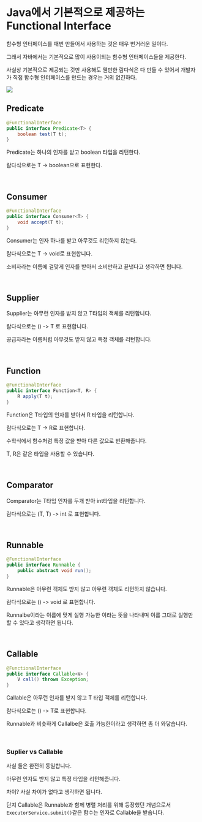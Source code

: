 # Java에서 기본적으로 제공하는 Functional Interface

함수형 인터페이스를 매번 만들어서 사용하는 것은 매우 번거러운 일이다.

그래서 자바에서는 기본적으로 많이 사용이되는 함수형 인터페이스들을 제공한다.

사실상 기본적으로 제공되는 것만 사용해도 웬만한 람다식은 다 만들 수 있어서 개발자가 직접 함수형 인터페이스를 만드는 경우는 거의 없긴하다.

![](https://velog.velcdn.com/images/sunil1369/post/dd5957da-a47c-4697-a46e-e6fa78341e72/image.png)

## Predicate

```java
@FunctionalInterface
public interface Predicate<T> {
    boolean test(T t);
}
```

Predicate는 하나의 인자를 받고 boolean 타입을 리턴한다.

람다식으로는 T -> boolean으로 표현한다.

<br>

## Consumer

```java
@FunctionalInterface
public interface Consumer<T> {
    void accept(T t);
}
```

Consumer는 인자 하나를 받고 아무것도 리턴하지 않는다.

람다식으로는 T -> void로 표현합니다.

소비자라는 이름에 걸맞게 인자를 받아서 소비만하고 끝낸다고 생각하면 됩니다.

<br>

## Supplier

Supplier는 아무런 인자를 받지 않고 T타입의 객체를 리턴합니다.

람다식으로는 () -> T 로 표현합니다.

공급자라는 이름처럼 아무것도 받지 않고 특정 객체를 리턴합니다.

<br>

## Function

```java
@FunctionalInterface
public interface Function<T, R> {
    R apply(T t);
}
```

Function은 T타입의 인자를 받아서 R 타입을 리턴합니다.

람다식으로는 T -> R로 표현합니다.

수학식에서 함수처럼 특정 값을 받아 다른 값으로 반환해줍니다.

T, R은 같은 타입을 사용할 수 있습니다.

<br>

## Comparator

Comparator는 T타입 인자를 두개 받아 int타입을 리턴합니다.

람다식으로는 (T, T) -> int 로 표현합니다.

<br>

## Runnable

```java
@FunctionalInterface
public interface Runnable {
    public abstract void run();
}
```

Runnable은 아무런 객체도 받지 않고 아무런 객체도 리턴하지 않습니다.

람다식으로는 () -> void 로 표현합니다.

Runnalbe이라는 이름에 맞게 실행 가능한 이라는 뜻을 나타내며 이름 그대로 실행만 할 수 있다고 생각하면 됩니다.

<br>

## Callable

```java
@FunctionalInterface
public interface Callable<V> {
    V call() throws Exception;
}
```


Callable은 아무런 인자를 받지 않고 T 타입 객체를 리턴합니다.

람다식으로는 () -> T로 표현합니다.

Runnable과 비슷하게 Callalbe은 호출 가능한이라고 생각하면 좀 더 와닿습니다.

<br>

### Suplier vs Callable
사실 둘은 완전히 동일합니다. 

아무런 인자도 받지 않고 특정 타입을 리턴해줍니다.

차이? 사실 차이가 없다고 생각하면 됩니다.

단지 Callable은 Runnable과 함께 병렬 처리를 위해 등장했던 개념으로서 `ExecutorService.submit()`같은 함수는 인자로 Callable을 받습니다.